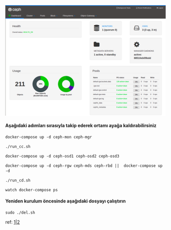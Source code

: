 ![](ceph-mimic-dash.png)

#### Aşağıdaki adımları sırasıyla takip ederek ortamı ayağa kaldırabilirsiniz

~~~
docker-compose up -d ceph-mon ceph-mgr
~~~
~~~
./run_cc.sh
~~~
~~~
docker-compose up -d ceph-osd1 ceph-osd2 ceph-osd3
~~~
~~~
docker-compose up -d ceph-rgw ceph-mds ceph-rbd ||  docker-compose up -d
~~~
~~~
./run_cd.sh
~~~
~~~
watch docker-compose ps
~~~

#### Yeniden kurulum öncesinde aşağıdaki dosyayı çalıştırın
~~~
sudo ./del.sh
~~~

ref: [1](https://github.com/VasiliyLiao/ceph-docker-compose)|[2](http://www.dev-share.top/2019/12/24/docker-compose-%E9%83%A8%E7%BD%B2ceph%E9%9B%86%E7%BE%A4/)

